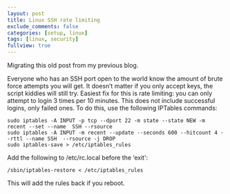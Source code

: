 ```yaml
---
layout: post
title: Linux SSH rate limiting
exclude_comments: false
categories: [setup, linux]
tags: [linux, security]
fullview: true
---
```

Migrating this old post from my previous blog.

Everyone who has an SSH port open to the world know the amount of brute force attempts you will get. It doesn’t matter if you only accept keys, the script kiddies will still try. Easiest fix for this is rate limiting: you can only attempt to login 3 times per 10 minutes. This does not include successful logins, only failed ones. To do this, use the following IPTables commands:

~~~
sudo iptables -A INPUT -p tcp --dport 22 -m state --state NEW -m recent --set --name  SSH --rsource
sudo iptables -A INPUT -m recent --update --seconds 600 --hitcount 4 --rttl --name SSH  --rsource -j DROP
sudo iptables-save > /etc/iptables_rules
~~~

Add the following to /etc/rc.local before the ‘exit':

~~~
/sbin/iptables-restore < /etc/iptables_rules
~~~

This will add the rules back if you reboot.
